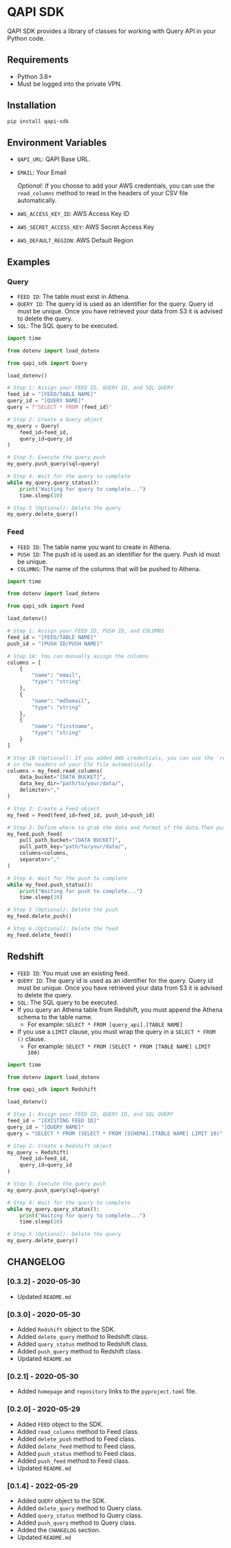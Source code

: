 # QAPI SDK

QAPI SDK provides a library of classes for working with Query API in your Python code.

## Requirements

* Python 3.6+
* Must be logged into the private VPN.

## Installation

```bash
pip install qapi-sdk 
```

## Environment Variables

- `QAPI_URL`: QAPI Base URL.
- `EMAIL`: Your Email

  *Optional*: If you choose to add your AWS credentials, you can use the `read_columns` method to read in the
  headers of your CSV file automatically.
- `AWS_ACCESS_KEY_ID`: AWS Access Key ID
- `AWS_SECRET_ACCESS_KEY`: AWS Secret Access Key
- `AWS_DEFAULT_REGION`: AWS Default Region

## Examples

### Query

- `FEED ID`: The table must exist in Athena.
- `QUERY ID`: The query id is used as an identifier for the query. Query id must be unique. Once you have retrieved your
  data from S3 it is advised to delete the query.
- `SQL`: The SQL query to be executed.

```python
import time

from dotenv import load_dotenv

from qapi_sdk import Query

load_dotenv()

# Step 1: Assign your FEED ID, QUERY ID, and SQL QUERY
feed_id = "[FEED/TABLE NAME]"
query_id = "[QUERY NAME]"
query = f"SELECT * FROM {feed_id}"

# Step 2: Create a Query object
my_query = Query(
    feed_id=feed_id,
    query_id=query_id
)

# Step 3: Execute the query push
my_query.push_query(sql=query)

# Step 4: Wait for the query to complete
while my_query.query_status():
    print("Waiting for query to complete...")
    time.sleep(10)

# Step 5 (Optional): Delete the query
my_query.delete_query()
```

### Feed

- `FEED ID`: The table name you want to create in Athena.
- `PUSH ID`: The push id is used as an identifier for the query. Push id must be unique.
- `COLUMNS`: The name of the columns that will be pushed to Athena.

```python
import time

from dotenv import load_dotenv

from qapi_sdk import Feed

load_dotenv()

# Step 1: Assign your FEED ID, PUSH ID, and COLUMNS
feed_id = "[FEED/TABLE NAME]"
push_id = "[PUSH ID/PUSH NAME]"

# Step 1A: You can manually assign the columns
columns = [
    {
        "name": "email",
        "type": "string"
    },
    {
        "name": "md5email",
        "type": "string"
    },
    {
        "name": "firstname",
        "type": "string"
    }
]

# Step 1B (Optional): If you added AWS credentials, you can use the `read_columns` method to read 
# in the headers of your CSV file automatically.
columns = my_feed.read_columns(
    data_bucket="[DATA BUCKET]",
    data_key_dir="path/to/your/data/",
    delimiter=","
)

# Step 2: Create a Feed object
my_feed = Feed(feed_id=feed_id, push_id=push_id)

# Step 3: Define where to grab the data and format of the data.Then push the data to Athena.
my_feed.push_feed(
    pull_path_bucket="[DATA BUCKET]",
    pull_path_key="path/to/your/data/",
    columns=columns,
    separator=","
)

# Step 4: Wait for the push to complete
while my_feed.push_status():
    print("Waiting for push to complete...")
    time.sleep(10)

# Step 5 (Optional): Delete the push
my_feed.delete_push()

# Step 6 (Optional): Delete the feed
my_feed.delete_feed()
```

## Redshift

- `FEED ID`: You must use an existing feed.
- `QUERY ID`: The query id is used as an identifier for the query. Query id must be unique. Once you have retrieved your
  data from S3 it is advised to delete the query.
- `SQL`: The SQL query to be executed.
- If you query an Athena table from Redshift, you must append the Athena schema to the table name.
    - For example: `SELECT * FROM [query_api].[TABLE NAME]`
- If you use a `LIMIT` clause, you must wrap the query in a `SELECT * FROM ()` clause.
    - For example: `SELECT * FROM (SELECT * FROM [TABLE NAME] LIMIT 100)`

```python
import time

from dotenv import load_dotenv

from qapi_sdk import Redshift

load_dotenv()

# Step 1: Assign your FEED ID, QUERY ID, and SQL QUERY
feed_id = "[EXISTING FEED ID]"
query_id = "[QUERY NAME]"
query = "SELECT * FROM (SELECT * FROM [SCHEMA].[TABLE NAME] LIMIT 10)"

# Step 2: Create a Redshift object
my_query = Redshift(
    feed_id=feed_id,
    query_id=query_id
)

# Step 3: Execute the query push
my_query.push_query(sql=query)

# Step 4: Wait for the query to complete
while my_query.query_status():
    print("Waiting for query to complete...")
    time.sleep(10)

# Step 5 (Optional): Delete the query
my_query.delete_query()

```

## CHANGELOG

### [0.3.2] - 2020-05-30

- Updated `README.md`

### [0.3.0] - 2020-05-30

- Added `Redshift` object to the SDK.
- Added `delete_query` method to Redshift class.
- Added `query_status` method to Redshift class.
- Added `push_query` method to Redshift class.
- Updated `README.md`

### [0.2.1] - 2020-05-30

- Added `homepage` and `repository` links to the `pyproject.toml` file.

### [0.2.0] - 2020-05-29

- Added `FEED` object to the SDK.
- Added `read_columns` method to Feed class.
- Added `delete_push` method to Feed class.
- Added `delete_feed` method to Feed class.
- Added `push_status` method to Feed class.
- Added `push_feed` method to Feed class.
- Updated `README.md`

### [0.1.4] - 2022-05-29

- Added `QUERY` object to the SDK.
- Added `delete_query` method to Query class.
- Added `query_status` method to Query class.
- Added `push_query` method to Query class.
- Added the `CHANGELOG` section.
- Updated `README.md`
